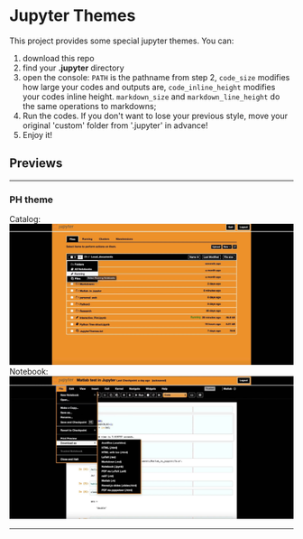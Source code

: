 
# Jupyter Themes

This project provides some special jupyter themes. You can:

1. download this repo
2. find your <b>.jupyter</b> directory
3. open the console: ```PATH``` is the pathname from step 2, ```code_size``` modifies how large your codes and outputs are, ```code_inline_height``` modifies your codes inline height. ```markdown_size``` and ```markdown_line_height``` do the same operations to markdowns; 
4. Run the codes. If you don't want to lose your previous style, move your original 'custom' folder from '.jupyter' in advance!
5. Enjoy it!


## Previews
---
### PH theme
Catalog:
<img src="./imgs/ph_tree.jpg">
Notebook:
<img src="./imgs/ph_code.jpg">

---